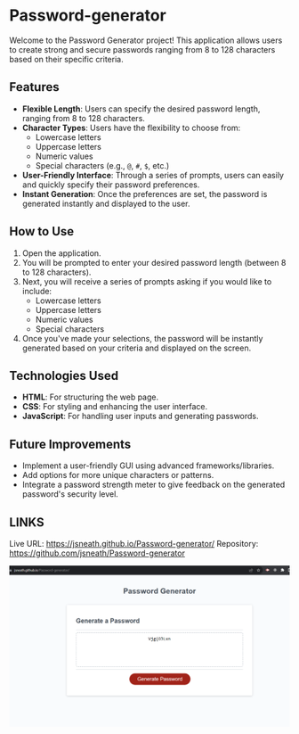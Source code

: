 # Password-generator

Welcome to the Password Generator project! This application allows users to create strong and secure passwords ranging from 8 to 128 characters based on their specific criteria.

## Features

- **Flexible Length**: Users can specify the desired password length, ranging from 8 to 128 characters.
- **Character Types**: Users have the flexibility to choose from:
  - Lowercase letters
  - Uppercase letters
  - Numeric values
  - Special characters (e.g., `@`, `#`, `$`, etc.)
- **User-Friendly Interface**: Through a series of prompts, users can easily and quickly specify their password preferences.
- **Instant Generation**: Once the preferences are set, the password is generated instantly and displayed to the user.

## How to Use

1. Open the application.
2. You will be prompted to enter your desired password length (between 8 to 128 characters).
3. Next, you will receive a series of prompts asking if you would like to include:
   - Lowercase letters
   - Uppercase letters
   - Numeric values
   - Special characters
4. Once you've made your selections, the password will be instantly generated based on your criteria and displayed on the screen.

## Technologies Used

- **HTML**: For structuring the web page.
- **CSS**: For styling and enhancing the user interface.
- **JavaScript**: For handling user inputs and generating passwords.

## Future Improvements

- Implement a user-friendly GUI using advanced frameworks/libraries.
- Add options for more unique characters or patterns.
- Integrate a password strength meter to give feedback on the generated password's security level.

## LINKS
Live URL: https://jsneath.github.io/Password-generator/
Repository: https://github.com/jsneath/Password-generator


![Web portfolio with bootstrap](passwordGen.png)